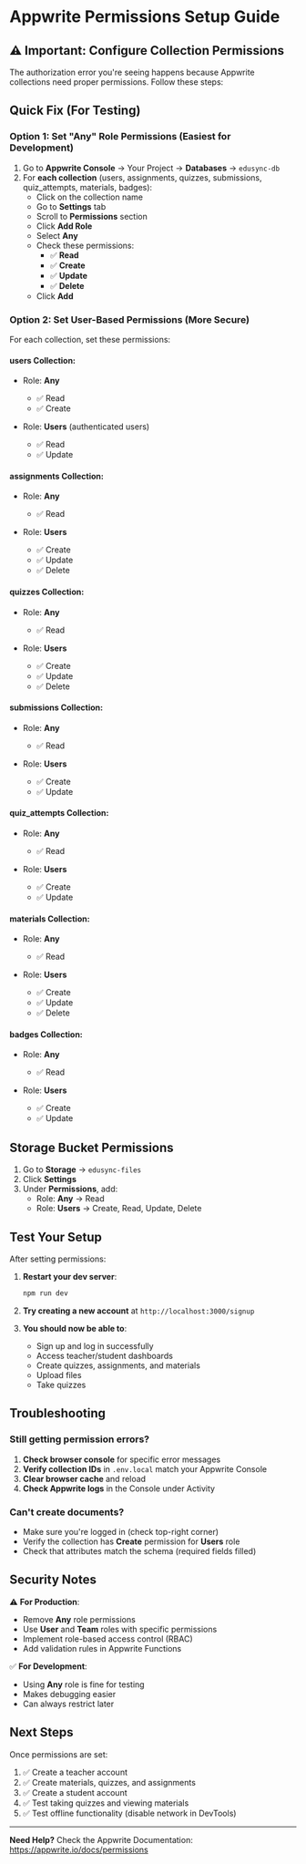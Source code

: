 # Appwrite Permissions Setup Guide

## ⚠️ Important: Configure Collection Permissions

The authorization error you're seeing happens because Appwrite collections need proper permissions. Follow these steps:

## Quick Fix (For Testing)

### Option 1: Set "Any" Role Permissions (Easiest for Development)

1. Go to **Appwrite Console** → Your Project → **Databases** → `edusync-db`
2. For **each collection** (users, assignments, quizzes, submissions, quiz_attempts, materials, badges):
   - Click on the collection name
   - Go to **Settings** tab
   - Scroll to **Permissions** section
   - Click **Add Role**
   - Select **Any**
   - Check these permissions:
     - ✅ **Read**
     - ✅ **Create**
     - ✅ **Update**
     - ✅ **Delete**
   - Click **Add**

### Option 2: Set User-Based Permissions (More Secure)

For each collection, set these permissions:

#### **users** Collection:
- Role: **Any**
  - ✅ Read
  - ✅ Create

- Role: **Users** (authenticated users)
  - ✅ Read
  - ✅ Update

#### **assignments** Collection:
- Role: **Any**
  - ✅ Read

- Role: **Users**
  - ✅ Create
  - ✅ Update
  - ✅ Delete

#### **quizzes** Collection:
- Role: **Any**
  - ✅ Read

- Role: **Users**
  - ✅ Create
  - ✅ Update
  - ✅ Delete

#### **submissions** Collection:
- Role: **Any**
  - ✅ Read

- Role: **Users**
  - ✅ Create
  - ✅ Update

#### **quiz_attempts** Collection:
- Role: **Any**
  - ✅ Read

- Role: **Users**
  - ✅ Create
  - ✅ Update

#### **materials** Collection:
- Role: **Any**
  - ✅ Read

- Role: **Users**
  - ✅ Create
  - ✅ Update
  - ✅ Delete

#### **badges** Collection:
- Role: **Any**
  - ✅ Read

- Role: **Users**
  - ✅ Create
  - ✅ Update

## Storage Bucket Permissions

1. Go to **Storage** → `edusync-files`
2. Click **Settings**
3. Under **Permissions**, add:
   - Role: **Any** → Read
   - Role: **Users** → Create, Read, Update, Delete

## Test Your Setup

After setting permissions:

1. **Restart your dev server**:
   ```bash
   npm run dev
   ```

2. **Try creating a new account** at `http://localhost:3000/signup`

3. **You should now be able to**:
   - Sign up and log in successfully
   - Access teacher/student dashboards
   - Create quizzes, assignments, and materials
   - Upload files
   - Take quizzes

## Troubleshooting

### Still getting permission errors?

1. **Check browser console** for specific error messages
2. **Verify collection IDs** in `.env.local` match your Appwrite Console
3. **Clear browser cache** and reload
4. **Check Appwrite logs** in the Console under Activity

### Can't create documents?

- Make sure you're logged in (check top-right corner)
- Verify the collection has **Create** permission for **Users** role
- Check that attributes match the schema (required fields filled)

## Security Notes

⚠️ **For Production**: 
- Remove **Any** role permissions
- Use **User** and **Team** roles with specific permissions
- Implement role-based access control (RBAC)
- Add validation rules in Appwrite Functions

✅ **For Development**: 
- Using **Any** role is fine for testing
- Makes debugging easier
- Can always restrict later

## Next Steps

Once permissions are set:
1. ✅ Create a teacher account
2. ✅ Create materials, quizzes, and assignments
3. ✅ Create a student account
4. ✅ Test taking quizzes and viewing materials
5. ✅ Test offline functionality (disable network in DevTools)

---

**Need Help?** Check the Appwrite Documentation: https://appwrite.io/docs/permissions
